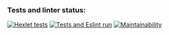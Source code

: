 ### Tests and linter status:
[![Hexlet tests](https://github.com/sunn-shinne/frontend-project-lvl2/workflows/hexlet-check/badge.svg)](https://github.com/sunn-shinne/frontend-project-lvl2/actions)
[![Tests and Eslint run](https://github.com/sunn-shinne/frontend-project-lvl2/workflows/tests-eslint-run/badge.svg)](https://github.com/sunn-shinne/frontend-project-lvl2/actions)
[![Maintainability](https://api.codeclimate.com/v1/badges/a99a88d28ad37a79dbf6/maintainability)](https://github.com/sunn-shinne/frontend-project-lvl2/actions)